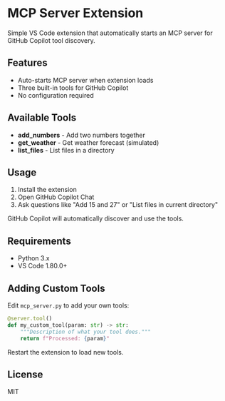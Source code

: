 # MCP Server Extension

Simple VS Code extension that automatically starts an MCP server for GitHub Copilot tool discovery.

## Features

- Auto-starts MCP server when extension loads
- Three built-in tools for GitHub Copilot
- No configuration required

## Available Tools

- **add_numbers** - Add two numbers together
- **get_weather** - Get weather forecast (simulated)  
- **list_files** - List files in a directory

## Usage

1. Install the extension
2. Open GitHub Copilot Chat
3. Ask questions like "Add 15 and 27" or "List files in current directory"

GitHub Copilot will automatically discover and use the tools.

## Requirements

- Python 3.x
- VS Code 1.80.0+

## Adding Custom Tools

Edit `mcp_server.py` to add your own tools:

```python
@server.tool()
def my_custom_tool(param: str) -> str:
    """Description of what your tool does."""
    return f"Processed: {param}"
```

Restart the extension to load new tools.

## License

MIT
